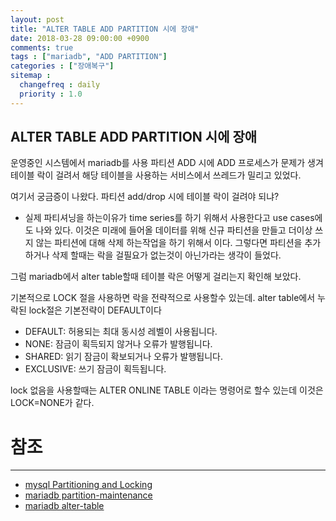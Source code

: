 ```yaml
---
layout: post
title: "ALTER TABLE ADD PARTITION 시에 장애"
date: 2018-03-28 09:00:00 +0900
comments: true
tags : ["mariadb", "ADD PARTITION"]
categories : ["장애복구"]
sitemap :
  changefreq : daily
  priority : 1.0
---
```


## ALTER TABLE ADD PARTITION 시에 장애 

운영중인 시스템에서 mariadb를 사용 파티션 ADD 시에 ADD 프로세스가 
문제가 생겨 테이블 락이 걸려서 해당 테이블을 사용하는 서비스에서 쓰레드가 밀리고 있었다.
 
여기서 궁금증이 나왔다. 파티션 add/drop 시에 테이블 락이 걸려야 되냐?

* 실제 파티셔닝을 하는이유가 time series를 하기 위해서 사용한다고 use cases에도 나와 있다. 
이것은 미래에 들어올 데이터를 위해 신규 파티션을 만들고 더이상 쓰지 않는 파티션에 대해 삭제 하는작업을 하기 위해서 이다.
그렇다면 파티션을 추가 하거나 삭제 할때는 락을 걸필요가 없는것이 아닌가라는 생각이 들었다.

그럼 mariadb에서 alter table할때 테이블 락은 어떻게 걸리는지 확인해 보았다.

기본적으로 LOCK 절을 사용하면 락을 전략적으로 사용할수 있는데. 
alter table에서 누락된 lock절은 기본전략이 DEFAULT이다

* DEFAULT: 허용되는 최대 동시성 레벨이 사용됩니다.
* NONE: 잠금이 획득되지 않거나 오류가 발행됩니다.
* SHARED: 읽기 잠금이 확보되거나 오류가 발행됩니다.
* EXCLUSIVE: 쓰기 잠금이 획득됩니다.

lock 없음을 사용할때는  ALTER ONLINE TABLE 이라는 명령어로 할수 있는데 이것은 LOCK=NONE가 같다.

# 참조
-----
* [mysql Partitioning and Locking](https://dev.mysql.com/doc/refman/5.7/en/partitioning-limitations-locking.html)
* [mariadb partition-maintenance](https://mariadb.com/kb/en/library/partition-maintenance)
* [mariadb alter-table](https://mariadb.com/kb/en/library/alter-table)


